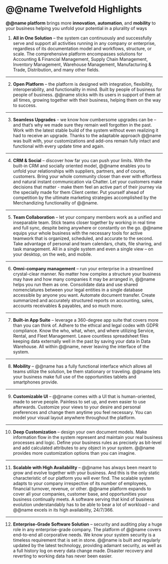 # @@name Twelvefold Highlights

**@@name platform** brings more **innovation**, **automation**, and **mobility** to your business helping you unfold your potential in a plurality of ways  

1. **All in One Solution** – the system can continuously and successfully serve and support all activities running in any company or enterprise, regardless of its documentation model and workflows, structure, or scale. 
The comprehensive platform encompasses solutions for Accounting & Financial Management, Supply Chain Management, Inventory Management, Warehouse Management, Manufacturing & Trade, Distribution, and many other fields.  

---

2. **Open Platform** – the platform is designed with integration, flexibility, interoperability, and functionality in mind. 
Built by people of business for people of business. 
@@name sticks with its users in support of them at all times, growing together with their business, helping them on the way to success.  

---

3. **Seamless Upgrades** – we know how cumbersome upgrades can be – and that’s why we made sure they remain well forgotten in the past. 
Work with the latest stable build of the system without even realizing it had to receive an upgrade. 
Thanks to the adaptable approach @@name was built with, your customizations and add-ons remain fully intact and functional with every update time and again.  

---

4. **CRM & Social** – discover how far you can push your limits. 
With the built-in CRM and socially oriented model, @@name enables you to unfold your relationships with suppliers, partners, and of course, customers. 
Bring your whole community closer than ever with effortless and natural instant communication via Chatter. 
Let your customers make decisions that matter - make them feel an active part of their journey via the specially made for them Client center. 
Put yourself ahead of competition by the ultimate marketing strategies accomplished by the Merchandizing functionality of @@name.  

---

5. **Team Collaboration** – let your company members work as a unified and inseparable team. 
Stick teams closer together by working in real time and full sync, despite being anywhere or constantly on the go. 
@@name equips your whole business with the necessary tools for active teamwork that is organized, scheduled, and accurate to the second. 
Take advantage of personal and team calendars, chats, file sharing, and task management. 
All in a single system and even a single view – on your desktop, on the web, and mobile.  

---

6. **Omni-company management** – run your enterprise in a streamlined crystal-clear manner. 
No matter how complex a structure your business may have and how many companies it may be arranged in, @@name helps you run them as one. 
Consolidate data and use shared nomenclatures between your legal entities in a single database accessible by anyone you want. 
Automate document transfer. 
Create summarized and accurately structured reports on accounting, sales, accounts receivables & payables, and so much more.  

---

7. **Built-in App Suite** – leverage a 360-degree app suite that covers more than you can think of. 
Adhere to the ethical and legal codex with GDPR compliance. 
Know the who, what, when, and where utilizing Service, Rental, and Fleet Management. 
Leave countless spreadsheet files keeping data externally well in the past by saving your data in Data Warehouse. 
All within @@name, never leaving the interface of the system.  

---

8. **Mobility** – @@name has a fully functional interface which allows all teams utilize the solution, be them stationary or traveling. 
@@name lets your business make full use of the opportunities tablets and smartphones provide.  

---

9. **Customizable UI** – @@name comes with a UI that is human-oriented, made to serve people. 
Painless to set up, and even easier to use afterwards. 
Customize your views to your desire and personal preferences and change them anytime you feel necessary. 
You can model your visual layout anywhere throughout the platform.  

---

10. **Deep Customization** – design your own document models. 
Make information flow in the system represent and maintain your real business processes and logic. 
Define your business rules as precisely as bit-level and add calculated attributes to any object in your system. 
@@name provides more customization options than you can imagine.  

---

11. **Scalable with High Availability** – @@name has always been meant to grow and evolve together with your business. 
And this is the only static characteristic of our platform you will ever find. 
The scalable system adapts to your company irrespective of its number of employees, financial turnover, revenue, or other. 
@@name platform expands to cover all your companies, customer base, and opportunities your business continually meets. 
A software serving that kind of business evolution understandably has to be able to bear a lot of workload – and @@name excels in its high availability, 24/7/366.  

---

12. **Enterprise-Grade Software Solution** – security and auditing play a huge role in any enterprise-grade company. 
The platform of @@name covers end-to-end all corporative needs. 
We know your system security is a timeless requirement that is set in stone. 
@@name is built and regularly updated by the latest technology, providing adamant security, as well as a full history log on every data change made. 
Disaster recovery and reverting to working data has never been easier.  
